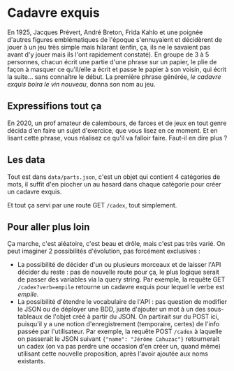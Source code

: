 # Cadavre exquis

En 1925, Jacques Prévert, André Breton, Frida Kahlo et une poignée d'autres figures emblématiques de l'époque s'ennuyaient et décidèrent de jouer à un jeu très simple mais hilarant (enfin, ça, ils ne le savaient pas avant d'y jouer mais ils l'ont rapidement constaté). En groupe de 3 à 5 personnes, chacun écrit une partie d'une phrase sur un papier, le plie de façon à masquer ce qu'il/elle a écrit et passe le papier à son voisin, qui écrit la suite... sans connaître le début. La première phrase générée, _le cadavre exquis boira le vin nouveau_, donna son nom au jeu.

## Expressifions tout ça

En 2020, un prof amateur de calembours, de farces et de jeux en tout genre décida d'en faire un sujet d'exercice, que vous lisez en ce moment. Et en lisant cette phrase, vous réalisez ce qu'il va falloir faire. Faut-il en dire plus ?

## Les data

Tout est dans `data/parts.json`, c'est un objet qui contient 4 catégories de mots, il suffit d'en piocher un au hasard dans chaque catégorie pour créer un cadavre exquis.

Et tout ça servi par une route GET `/cadex`, tout simplement.

## Pour aller plus loin

Ça marche, c'est aléatoire, c'est beau et drôle, mais c'est pas très varié. On peut imaginer 2 possibilités d'évolution, pas forcément exclusives :

- La possibilité de décider d'un ou plusieurs morceaux et de laisser l'API décider du reste : pas de nouvelle route pour ça, le plus logique serait de passer des variables via la query string. Par exemple, la requête GET `/cadex?verb=empile` retourne un cadavre exquis pour lequel le verbe est _empile_.
- La possibilité d'étendre le vocabulaire de l'API : pas question de modifier le JSON ou de déployer une BDD, juste d'ajouter un mot à un des sous-tableaux de l'objet créé à partir du JSON. On partirait sur du POST ici, puisqu'il y a une notion d'enregistrement (temporaire, certes) de l'info passée par l'utilisateur. Par exemple, la requête POST `/cadex` à laquelle on passerait le JSON suivant `{"name": "Jérôme Cahuzac"}` retournerait un cadex (on va pas perdre une occasion d'en créer un, quand même) utilisant cette nouvelle proposition, après l'avoir ajoutée aux noms existants.